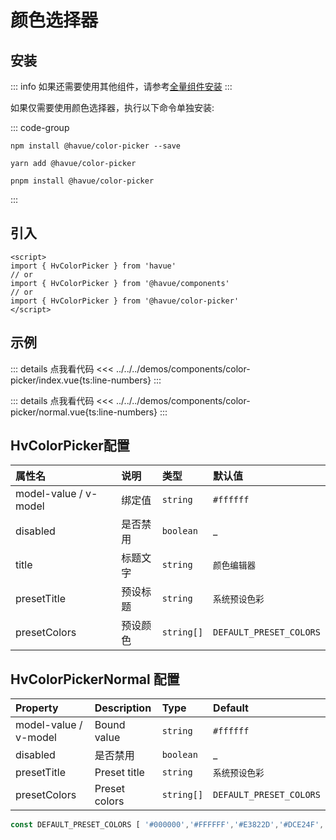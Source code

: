 # 颜色选择器

## 安装

::: info
如果还需要使用其他组件，请参考[全量组件安装](./index.md)
:::

如果仅需要使用颜色选择器，执行以下命令单独安装:

::: code-group

```shell
npm install @havue/color-picker --save
```

```shell
yarn add @havue/color-picker
```

```shell
pnpm install @havue/color-picker
```

:::

## 引入

```vue
<script>
import { HvColorPicker } from 'havue'
// or 
import { HvColorPicker } from '@havue/components'
// or
import { HvColorPicker } from '@havue/color-picker'
</script>
```

## 示例

<script setup>
import Demo from '@/components/color-picker/index.vue'
import NormalDemo from '@/components/color-picker/normal.vue'
</script>

<Demo></Demo>

::: details 点我看代码
<<< ../../../demos/components/color-picker/index.vue{ts:line-numbers}
:::

<NormalDemo></NormalDemo>

::: details 点我看代码
<<< ../../../demos/components/color-picker/normal.vue{ts:line-numbers}
:::

## HvColorPicker配置

| 属性名                | 说明     | 类型         | 默认值                    |
| :-------------------- | :------- | :----------- | :------------------------ |
| model-value / v-model | 绑定值   | `string`   | `#ffffff`               |
| disabled <Badge type="tip" text="^1.1.3" />        | 是否禁用   | `boolean`   | _            |
| title                 | 标题文字 | `string`   | `颜色编辑器`            |
| presetTitle           | 预设标题 | `string`   | `系统预设色彩`          |
| presetColors          | 预设颜色 | `string[]` | `DEFAULT_PRESET_COLORS` |

## HvColorPickerNormal 配置 <Badge type="tip" text="^1.1.3" />

| Property              | Description   | Type         | Default                   |
| :-------------------- | :------------ | :----------- | :------------------------ |
| model-value / v-model | Bound value   | `string`   | `#ffffff`               |
| disabled              | 是否禁用   | `boolean`   | _            |
| presetTitle           | Preset title  | `string`   | `系统预设色彩`          |
| presetColors          | Preset colors | `string[]` | `DEFAULT_PRESET_COLORS` |

```ts
const DEFAULT_PRESET_COLORS [ '#000000','#FFFFFF','#E3822D','#DCE24F','#1DCF69','#6DE5B9','#11A1F2','#AA43FF','#F0689C','#F8D28B','#606368','#E83C34','#EEBE29','#89F0AC','#2FBC9E','#56CCF2','#1C1DFA','#DC88F5','#D4C595','#C52F65']
```

